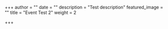 +++
author = ""
date = ""
description = "Test description"
featured_image = ""
title = "Event Test 2"
weight = 2

+++
